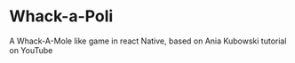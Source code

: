 # Whack-a-Poli
A Whack-A-Mole like game in react Native, based on Ania Kubowski tutorial on YouTube
